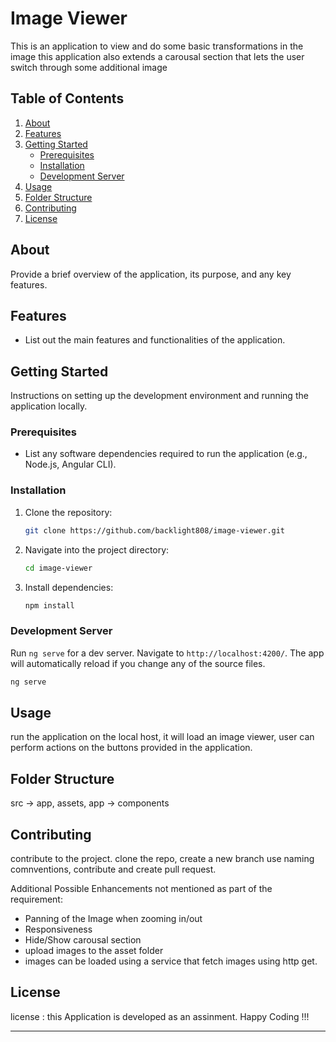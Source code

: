 
# Image Viewer

This is an application to view and do some basic transformations in the image
this application also extends a carousal section that lets the user switch through some additional image

## Table of Contents

1. [About](#about)
2. [Features](#features)
3. [Getting Started](#getting-started)
   - [Prerequisites](#prerequisites)
   - [Installation](#installation)
   - [Development Server](#development-server)
4. [Usage](#usage)
5. [Folder Structure](#folder-structure)
6. [Contributing](#contributing)
7. [License](#license)

## About

Provide a brief overview of the application, its purpose, and any key features.

## Features

- List out the main features and functionalities of the application.

## Getting Started

Instructions on setting up the development environment and running the application locally.

### Prerequisites

- List any software dependencies required to run the application (e.g., Node.js, Angular CLI).

### Installation

1. Clone the repository:
   ```bash
   git clone https://github.com/backlight808/image-viewer.git
   ```

2. Navigate into the project directory:
   ```bash
   cd image-viewer
   ```

3. Install dependencies:
   ```bash
   npm install
   ```

### Development Server

Run `ng serve` for a dev server. Navigate to `http://localhost:4200/`. The app will automatically reload if you change any of the source files.

```bash
ng serve
```

## Usage

 run the application on the local host, it will load an image viewer, user can perform actions on the buttons provided in the application.

## Folder Structure

src -> app, assets, 
app -> components

## Contributing

 contribute to the project. clone the repo, create a new branch use naming comnventions, contribute and create pull request.

Additional Possible Enhancements not mentioned as part of the requirement:

- Panning of the Image when zooming in/out
- Responsiveness
- Hide/Show carousal section
- upload images to the asset folder
- images can be loaded using a service that fetch images using http get.



## License

 license : this Application is developed as an assinment.
 Happy Coding !!!

--- 

